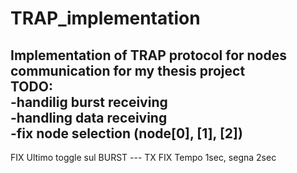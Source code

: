 # TRAP_implementation
Implementation of TRAP protocol for nodes communication for my thesis project </br>
TODO: </br>
-handilig burst receiving </br>
-handling data receiving </br>
-fix node selection (node[0], [1], [2]) </br>
-

FIX Ultimo toggle sul BURST --- TX
FIX Tempo 1sec, segna 2sec


